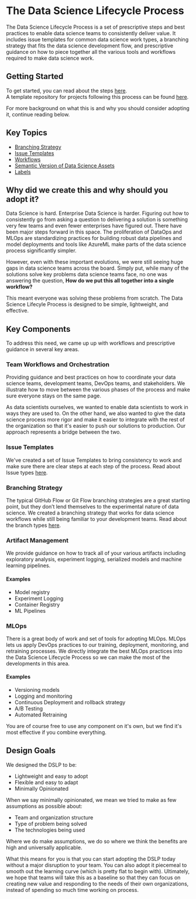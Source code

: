 # The Data Science Lifecycle Process

The Data Science Lifecycle Process is a set of prescriptive steps and best practices to enable data science teams to consistently deliver value. It includes issue templates for common data science work types, a branching strategy that fits the data science development flow, and prescriptive guidance on how to piece together all the various tools and workflows required to make data science work.

## Getting Started

To get started, you can read about the steps [here](steps.md).  
A template repository for projects following this process can be found [here](https://github.com/dslp/dslp-repo-template).  

For more background on what this is and why you should consider adopting it, continue reading below.

## Key Topics

- [Branching Strategy](branching/branch-types.md)
- [Issue Templates](issue-types/0-overview-issue-types.md)
- [Workflows](steps.md)
- [Semantic Version of Data Science Assets](semantic-versioning.md)
- [Labels](labels.md)

## Why did we create this and why should you adopt it?

Data Science is hard. Enterprise Data Science is harder. Figuring out how to consistently go from asking a question to delivering a solution is something very few teams and even fewer enterprises have figured out. There have been major steps forward in this space. The proliferation of DataOps and MLOps are standardizing practices for building robust data pipelines and model deployments and tools like AzureML make parts of the data science process significantly simpler.

However, even with these important evolutions, we were still seeing huge gaps in data science teams across the board. Simply put, while many of the solutions solve key problems data science teams face, no one was answering the question, **How do we put this all together into a single workflow?**

This meant everyone was solving these problems from scratch. The Data Science Lifecyle Process is designed to be simple, lightweight, and effective. 

## Key Components

To address this need, we came up up with workflows and prescriptive guidance in several key areas.

### Team Workflows and Orchestration

Providing guidance and best practices on how to coordinate your data science teams, development teams, DevOps teams, and stakeholders. We illustrate how to move between the various phases of the process and make sure everyone stays on the same page.

As data scientists ourselves, we wanted to enable data scientists to work in ways they are used to. On the other hand, we also wanted to give the data science process more rigor and make it easier to integrate with the rest of the organization so that it's easier to push our solutions to production. Our approach represents a bridge between the two.

### Issue Templates

We've created a set of Issue Templates to bring consistency to work and make sure there are clear steps at each step of the process. Read about Issue types [here](issue-types/0-overview-issue-types.md).

### Branching Strategy

The typical GitHub Flow or Git Flow branching strategies are a great starting point, but they don’t lend
themselves to the experimental nature of data science. We created a branching strategy that works for
data science workflows while still being familiar to your development teams. Read about the branch types [here](branching/branch-types.md).

### Artifact Management

We provide guidance on how to track all of your various artifacts including exploratory analysis, experiment logging, serialized models and machine learning pipelines.

#### Examples

- Model registry
- Experiment Logging
- Container Registry
- ML Pipelines

### MLOps

There is a great body of work and set of tools for adopting MLOps. MLOps lets us apply DevOps practices to our training, deployment, monitoring, and retraining processes. We directly integrate the best MLOps practices into the Data Science Lifecycle Process so we can make the most of the developments in this area.

#### Examples

- Versioning models
- Logging and monitoring
- Continuous Deployment and rollback strategy
- A/B Testing
- Automated Retraining

You are of course free to use any component on it's own, but we find it's most effective if you combine everything.

## Design Goals

We designed the DSLP to be:

- Lightweight and easy to adopt
- Flexible and easy to adapt
- Minimally Opinionated

When we say minimally opinionated, we mean we tried to make as few assumptions as possible about:

- Team and organization structure
- Type of problem being solved
- The technologies being used

Where we do make assumptions, we do so where we think the benefits are high and universally applicable.

What this means for you is that you can start adopting the DSLP today without a major disruption to your team. You can also adopt it piecemeal to smooth out the learning curve (which is pretty flat to begin with). Ultimately, we hope that teams will take this as a baseline so that they can focus on creating new value and responding to the needs of their own organizations, instead of spending so much time working on process.

